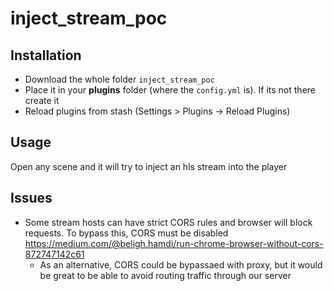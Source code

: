 # inject_stream_poc

## Installation

- Download the whole folder `inject_stream_poc`
- Place it in your **plugins** folder (where the `config.yml` is). If its not there create it
- Reload plugins from stash (Settings > Plugins -> Reload Plugins)

## Usage

Open any scene and it will try to inject an hls stream into the player

## Issues
- Some stream hosts can have strict CORS rules and browser will block requests. To bypass this, CORS must be disabled https://medium.com/@beligh.hamdi/run-chrome-browser-without-cors-872747142c61
   - As an alternative, CORS could be bypassaed with proxy, but it would be great to be able to avoid routing traffic through our server
 
